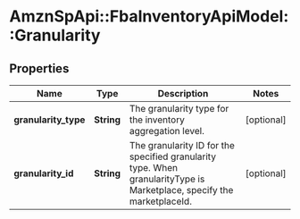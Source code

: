 # AmznSpApi::FbaInventoryApiModel::Granularity

## Properties
Name | Type | Description | Notes
------------ | ------------- | ------------- | -------------
**granularity_type** | **String** | The granularity type for the inventory aggregation level. | [optional] 
**granularity_id** | **String** | The granularity ID for the specified granularity type. When granularityType is Marketplace, specify the marketplaceId. | [optional] 

